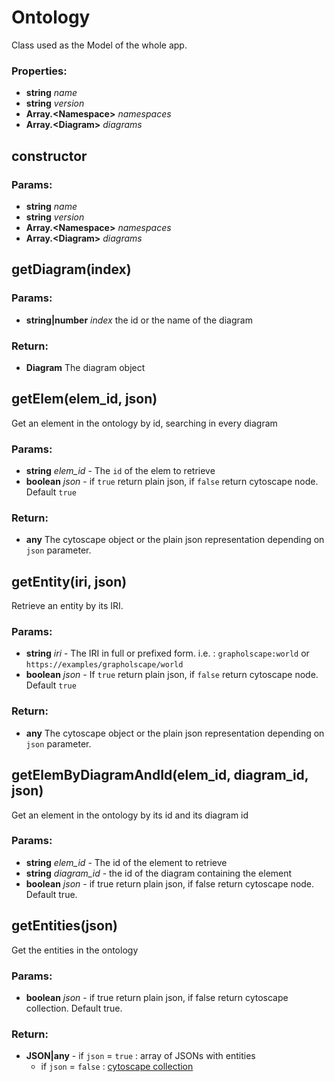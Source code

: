 

<!-- Start src\model\ontology.js -->

# Ontology
Class used as the Model of the whole app.

### Properties:

* **string** *name* 
* **string** *version* 
* **Array.\<Namespace>** *namespaces* 
* **Array.\<Diagram>** *diagrams* 

## constructor

### Params:

* **string** *name* 
* **string** *version* 
* **Array.\<Namespace>** *namespaces* 
* **Array.\<Diagram>** *diagrams* 

## getDiagram(index)

### Params:

* **string|number** *index* the id or the name of the diagram

### Return:

* **Diagram** The diagram object

## getElem(elem_id, json)

Get an element in the ontology by id, searching in every diagram

### Params:

* **string** *elem_id* - The `id` of the elem to retrieve
* **boolean** *json* - if `true` return plain json, if `false` return cytoscape node. Default `true`

### Return:

* **any** The cytoscape object or the plain json representation depending on `json` parameter.

## getEntity(iri, json)

Retrieve an entity by its IRI.

### Params:

* **string** *iri* - The IRI in full or prefixed form. i.e. : `grapholscape:world` or `https://examples/grapholscape/world`
* **boolean** *json* - If `true` return plain json, if `false` return cytoscape node. Default `true`

### Return:

* **any** The cytoscape object or the plain json representation depending on `json` parameter.

## getElemByDiagramAndId(elem_id, diagram_id, json)

Get an element in the ontology by its id and its diagram id

### Params:

* **string** *elem_id* - The id of the element to retrieve
* **string** *diagram_id* - the id of the diagram containing the element
* **boolean** *json* - if true return plain json, if false return cytoscape node. Default true.

## getEntities(json)

Get the entities in the ontology

### Params:

* **boolean** *json* - if true return plain json, if false return cytoscape collection. Default true.

### Return:

* **JSON|any**    - if `json` = `true` : array of JSONs with entities
   - if `json` = `false` : [cytoscape collection](https://js.cytoscape.org/#collection)

<!-- End src\model\ontology.js -->

